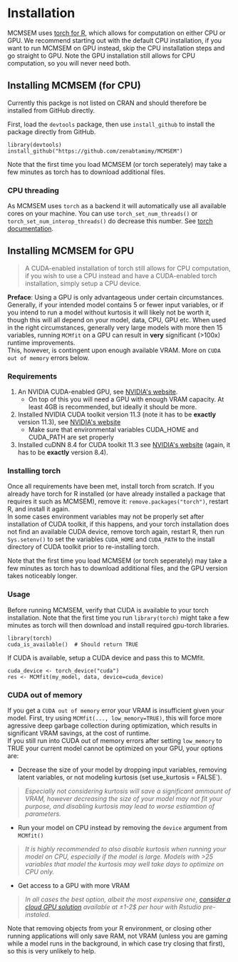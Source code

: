 # Installation

MCMSEM uses [torch for R](https://torch.mlverse.org/), which allows for computation on either CPU or GPU.
We recommend starting out with the default CPU installation, if you want to run MCMSEM on GPU instead, skip the CPU installation steps and go straight to GPU.
Note the GPU installation still allows for CPU computation, so you will never need both.

## Installing MCMSEM (for CPU)

Currently this packge is not listed on CRAN and should therefore be installed from GitHub directly.

First, load the `devtools` package, then use `install_github` to install the package directly from GitHub.
```
library(devtools)
install_github("https://github.com/zenabtamimy/MCMSEM")
```

Note that the first time you load MCMSEM (or torch seperately) may take a few minutes as torch has to download additional files.

### CPU threading

As MCMSEM uses `torch` as a backend it will automatically use all available cores on your machine. You can use `torch_set_num_threads()` or `torch_set_num_interop_threads()` do decrease this number. See [torch documentation](https://pytorch.org/docs/stable/notes/cpu_threading_torchscript_inference.html?highlight=set_num_threads).

## Installing MCMSEM for GPU

> A CUDA-enabled installation of torch still allows for CPU computation, if you wish to use a CPU instead and have a CUDA-enabled torch installation, simply setup a CPU device.

**Preface**: Using a GPU is only advantageous under certain circumstances. 
Generally, if your intended model contains 5 or fewer input variables, or if you intend to run a model without kurtosis it will likely not be worth it, though this will all depend on your model, data, CPU, GPU etc.
When used in the right circumstances, generally very large models with more then 15 variables, running `MCMfit` on a GPU can result in **very** significant (>100x) runtime improvements.  
This, however, is contingent upon enough available VRAM. More on `CUDA out of memory` errors below.

### Requirements
1. An NVIDIA CUDA-enabled GPU, see [NVIDIA's website](https://developer.nvidia.com/cuda-gpus).
   - On top of this you will need a GPU with enough VRAM capacity. At least 4GB is recommended, but ideally it should be more.
2. Installed NVIDIA CUDA toolkit version 11.3 (note it has to be **exactly** version 11.3), see [NVIDIA's website](https://developer.nvidia.com/cuda-toolkit)
    - Make sure that environmental variables CUDA_HOME and CUDA_PATH are set properly
3. Installed cuDNN 8.4 for CUDA toolkit 11.3 see [NVIDIA's website](https://developer.nvidia.com/cudnn) (again, it has to be **exactly** version 8.4).

### Installing torch
Once all requirements have been met, install torch from scratch. If you already have torch for R installed (or have already installed a package that requires it such as MCMSEM), remove it: `remove.packages("torch")`, restart R, and install it again.  
In some cases environment variables may not be properly set after installation of CUDA toolkit, if this happens, and your torch installation does not find an available CUDA device, remove torch again, restart R, then run `Sys.setenv()` to set the variables `CUDA_HOME` and `CUDA_PATH` to the install directory of CUDA toolkit prior to re-installing torch.

Note that the first time you load MCMSEM (or torch seperately) may take a few minutes as torch has to download additional files, and the GPU version takes noticeably longer.

### Usage
Before running MCMSEM, verify that CUDA is available to your torch installation. Note that the first time you run `library(torch)` might take a few minutes as torch will then download and install required gpu-torch libraries.
``` 
library(torch)
cuda_is_available()  # Should return TRUE
```

If CUDA is available, setup a CUDA device and pass this to MCMfit.
``` 
cuda_device <- torch_device("cuda")
res <- MCMfit(my_model, data, device=cuda_device)
```

### CUDA out of memory
If you get a `CUDA out of memory` error your VRAM is insufficient given your model.
First, try using `MCMfit(..., low_memory=TRUE)`, this will force more agressive deep garbage collection during optimization, which results in significant VRAM savings, at the cost of runtime.  
If you still run into CUDA out of memory errors after setting `low_memory` to TRUE your current model cannot be optimized on your GPU, your options are:
 - Decrease the size of your model by dropping input variables, removing latent variables, or not modeling kurtosis (set use_kurtosis = FALSE`).   
>*Especially not considering kurtosis will save a significant ammount of VRAM, however decreasing the size of your model may not fit your purpose, and disabling kurtosis may lead to worse estiamtion of parameters.* 
 - Run your model on CPU instead by removing the `device` argument from `MCMfit()`
>*It is highly recommended to also disable kurtosis when running your model on CPU, especially if the model is large. Models with >25 variables that model the kurtosis may well take days to optimize on CPU only.* 
 - Get access to a GPU with more VRAM
>*In all cases the best option, albeit the most expensive one, [consider a cloud GPU solution](https://tensorflow.rstudio.com/install/cloud_server_gpu) available at ±1-2$ per hour with Rstudio pre-instaled.*

Note that removing objects from your R environment, or closing other running applications will only save RAM, not VRAM (unless you are gaming while a model runs in the background, in which case try closing that first), so this is very unlikely to help.

